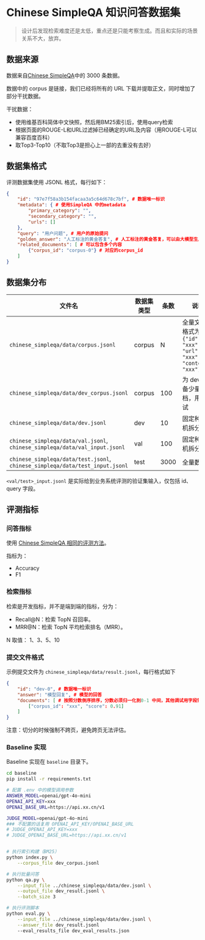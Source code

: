 # Chinese SimpleQA 知识问答数据集

> 设计后发现检索难度还是太低，重点还是只能考察生成。而且和实际的场景关系不大，放弃。

## 数据来源

数据来自[Chinese SimpleQA](https://openstellarteam.github.io/ChineseSimpleQA/)中的 3000 条数据。

数据中的 corpus 是链接，我们已经将所有的 URL 下载并提取正文，同时增加了部分干扰数据。

干扰数据：
- 使用维基百科简体中文快照，然后用BM25索引后，使用query检索
- 根据页面的ROUGE-L和URL过滤掉已经确定的URL及内容（用ROUGE-L可以兼容百度百科）
- 取Top3-Top10（不取Top3是担心上一部的去重没有去好）

## 数据集格式

评测数据集使用 JSONL 格式，每行如下：

```json
{
    "id": "97e7f58a3b154facaa3a5c64d678c7bf", # 数据唯一标识
    "metadata": { # 使用SimpleQA 中的metadata
        "primary_category": "",
        "secondary_category": "",
        "urls": []
    },
    "query": "用户问题", # 用户的原始提问
    "golden_answer": "人工标注的黄金答复", # 人工标注的黄金答复，可以由大模型生成后人工修订而来
    "related_documents": [ # 可以包含多个内容
        {"corpus_id": "corpus-0"} # 对应的corpus_id
    ]
}
```

## 数据集分布

| 文件名 | 数据集类型 | 条数 | 说明 |
| --- | --- | --- | --- |
| `chinese_simpleqa/data/corpus.jsonl` | corpus | N | 全量文档，格式为 `{"id": "xxx", "url": "xxx", "content": "xxx"}` |
| `chinese_simpleqa/data/dev_corpus.jsonl` | corpus | 100 | 为 dev 准备少量文档，用于调试|
| `chinese_simpleqa/data/dev.jsonl` | dev | 10 | 固定种子随机拆分 |
| `chinese_simpleqa/data/val.jsonl`, `chinese_simpleqa/data/val_input.jsonl` | val | 100 | 固定种子随机拆分 |
| `chinese_simpleqa/data/test.jsonl`, `chinese_simpleqa/data/test_input.jsonl` | test | 3000 | 全量数据 |

`<val/test>_input.jsonl` 是实际给到业务系统评测的验证集输入，仅包括 id、query 字段。

## 评测指标

### 问答指标

使用 [Chinese SimpleQA 相同的评测方法](https://github.com/OpenStellarTeam/ChineseSimpleQA/blob/master/chinese_simpleqa_eval.py)。

指标为：

- Accuracy
- F1

### 检索指标

检索是开发指标，并不是端到端的指标，分为：

- Recall@N：检索 TopN 召回率。
- MRR@N：检索 TopN 平均检索排名（MRR）。

N 取值： 1、3、5、10

### 提交文件格式

示例提交文件为 `chinese_simpleqa/data/result.jsonl`，每行格式如下

```json
{
    "id": "dev-0", # 数据唯一标识
    "answer": "模型回复", # 模型的回答
    "documents": [ # 按照分数倒序排序，分数必须归一化到0-1 中间，其他调试用字段需要用下划线开头会直接忽略。
        ["corpus_id": "xxx", "score": 0.91] 
    ]
}
```

注意：切分的时候强制不跨页，避免跨页无法评估。

### Baseline 实现

Baseline 实现在 `baseline` 目录下。

```bash
cd baseline
pip install -r requirements.txt

# 配置 .env 中的模型调用参数
ANSWER_MODEL=openai/gpt-4o-mini
OPENAI_API_KEY=xxx
OPENAI_BASE_URL=https://api.xx.cn/v1

JUDGE_MODEL=openai/gpt-4o-mini
### 不配置的话复用 OPENAI_API_KEY/OPENAI_BASE_URL
# JUDGE_OPENAI_API_KEY=xxx
# JUDGE_OPENAI_BASE_URL=https://api.xx.cn/v1


# 执行索引构建（BM25）
python index.py \
    --corpus_file dev_corpus.jsonl

# 执行批量问答
python qa.py \
    --input_file ../chinese_simpleqa/data/dev.jsonl \
    --output_file dev_result.jsonl \
    --batch_size 3

# 执行评测脚本
python eval.py \
    --input_file ../chinese_simpleqa/data/dev.jsonl \
    --answer_file dev_result.jsonl
    --eval_results_file dev_eval_results.json
```



